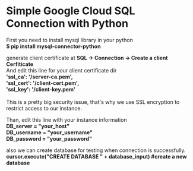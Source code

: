 # Simple Google Cloud SQL Connection with Python<br />

First you need to install mysql library in your python<br />
**$   pip install mysql-connector-python**

generate client certificate at **SQL -> Connection -> Create a client Cerfiticate**<br />
And edit this line for your client certificate dir<br />
    **'ssl_ca': '/server-ca.pem',<br />
    'ssl_cert': '/client-cert.pem',<br />
    'ssl_key': '/client-key.pem'<br /><br />**
This is a pretty big security issue, that's why we use SSL encryption to restrict access to our instance.<br />

Than, edit this line with your instance information<br />
**DB_server = "your_host"**<br />
**DB_username = "your_username"**<br />
**DB_password = "your_password"**<br />

also we can create database for testing when connection is successfully.<br />
**cursor.execute("CREATE DATABASE " + database_input)  #create a new database**<br />
